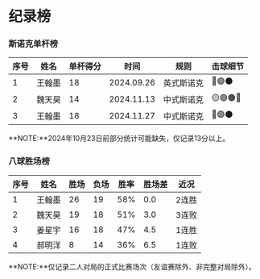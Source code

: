 # 纪录榜

### 斯诺克单杆榜

| 序号 | 姓名   | 单杆得分 | 时间      | 规则       | 击球细节 |
| ---- | ------ | -------- | --------- | -------- | -------- |
| 1    | 王翰墨 | 18       | 2024.09.26 | 英式斯诺克 | 🔵🟣⚫️ |
| 2    | 魏天昊 | 14       | 2024.11.13 | 中式斯诺克 | 🟡🟢🟤🔵 |
| 3    | 王翰墨 | 18       | 2024.11.27 | 中式斯诺克 | 🔵🟣⚫️ |

**NOTE:**2024年10月23日前部分统计可能缺失，仅记录13分以上。

### 八球胜场榜

| 序号 | 姓名   | 胜场 | 负场 | 胜率  | 胜场差 | 近况  |
| ---- | ----- | ---- | ---- | ---- | ----- | ----- |
| 1    | 王翰墨 | 26   | 19   | 58%  | 0.0   | 2连胜 |
| 2    | 魏天昊 | 19   | 18   | 51%  | 3.0   | 3连败 |
| 3    | 姜星宇 | 16   | 18   | 47%  | 4.5   | 1连胜 |
| 4    | 郝明洋 | 8    | 14   | 36%  | 6.5   | 1连败 |

**NOTE:**仅记录二人对局的正式比赛场次（友谊赛除外、非完整对局除外）。
